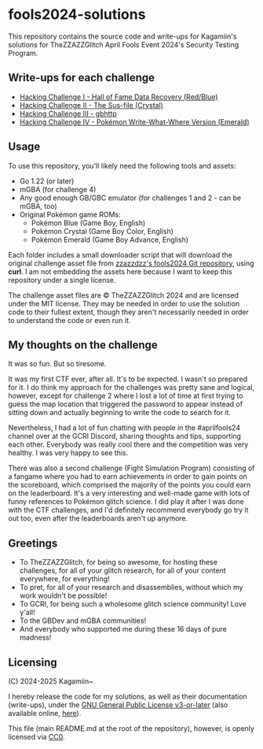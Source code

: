 # fools2024-solutions

This repository contains the source code and write-ups for Kagamiin's solutions for TheZZAZZGlitch April Fools Event 2024's Security Testing Program.

## Write-ups for each challenge

- [Hacking Challenge I - Hall of Fame Data Recovery (Red/Blue)](/challenge-1/README.md)
- [Hacking Challenge II - The Sus-file (Crystal)](/challenge-2/README.md)
- [Hacking Challenge III - gbhttp](/challenge-3/README.md)
- [Hacking Challenge IV - Pokémon Write-What-Where Version (Emerald)](/challenge-4/README.md)

## Usage

To use this repository, you'll likely need the following tools and assets:

- Go 1.22 (or later)
- mGBA (for challenge 4)
- Any good enough GB/GBC emulator (for challenges 1 and 2 - can be mGBA, too)
- Original Pokémon game ROMs:
  - Pokémon Blue (Game Boy, English)
  - Pokémon Crystal (Game Boy Color, English)
  - Pokémon Emerald (Game Boy Advance, English)

Each folder includes a small downloader script that will download the original challenge asset file from [zzazzdzz's fools2024 Git repository](https://github.com/zzazzdzz/fools2024), using **curl**. I am not embedding the assets here because I want to keep this repository under a single license.

The challenge asset files are © TheZZAZZGlitch 2024 and are licensed under the MIT license. They may be needed in order to use the solution code to their fullest extent, though they aren't necessarily needed in order to understand the code or even run it.

## My thoughts on the challenge

It was so fun. But so tiresome.

It was my first CTF ever, after all. It's to be expected. I wasn't so prepared for it. I do think my approach for the challenges was pretty sane and logical, however, except for challenge 2 where I lost a lot of time at first trying to guess the map location that triggered the password to appear instead of sitting down and actually beginning to write the code to search for it.

Nevertheless, I had a lot of fun chatting with people in the #aprilfools24 channel over at the GCRI Discord, sharing thoughts and tips, supporting each other. Everybody was really cool there and the competition was very healthy. I was very happy to see this.

There was also a second challenge (Fight Simulation Program) consisting of a fangame where you had to earn achievements in order to gain points on the scoreboard, which comprised the majority of the points you could earn on the leaderboard. It's a very interesting and well-made game with lots of funny references to Pokémon glitch science. I did play it after I was done with the CTF challenges, and I'd definitely recommend everybody go try it out too, even after the leaderboards aren't up anymore.

## Greetings

- To TheZZAZZGlitch, for being so awesome, for hosting these challenges, for all of your glitch research, for all of your content everywhere, for everything!
- To pret, for all of your research and disassemblies, without which my work wouldn't be possible!
- To GCRI, for being such a wholesome glitch science community! Love y'all!
- To the GBDev and mGBA communities!
- And everybody who supported me during these 16 days of pure madness!

## Licensing

(C) 2024-2025 Kagamiin~

I hereby release the code for my solutions, as well as their documentation (write-ups), under the [GNU General Public License v3-or-later](https://github.com/Kagamiin/ssdpcm/blob/main/COPYING) (also available online, [here](https://www.gnu.org/licenses/gpl-3.0.html)).

This file (main README.md at the root of the repository), however, is openly licensed via [CC0](https://creativecommons.org/publicdomain/zero/1.0/).
